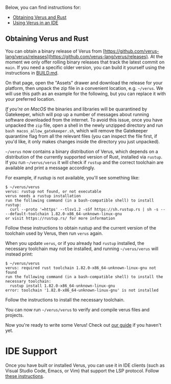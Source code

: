 Below, you can find instructions for:
  * [Obtaining Verus and Rust](./INSTALL.md#obtaining-verus-and-rust)
  * [Using Verus in an IDE](./INSTALL.md#ide-support)

## Obtaining Verus and Rust

You can obtain a binary release of Verus from [https://github.com/verus-lang/verus/releases](https://github.com/verus-lang/verus/releases). At the moment we only offer rolling binary releases that track the latest commit on `main`. If you need a specific older version, you can build it yourself using the instructions in [BUILD.md](./BUILD.md).

On that page, open the "Assets" drawer and download the release for your platform, then unpack the zip file in a convenient location, e.g. `~/verus`. We will use this path as an example for the following, but you can replace it with your preferred location.

*If you're on MacOS* the binaries and libraries will be quarantined by Gatekeeper, which will pop up a number of messages about running software downloaded from the internet. To avoid this issue, once you have unpacked the `zip` file, open a shell in the newly unzipped directory and run `bash macos_allow_gatekeeper.sh`, which will remove the Gatekeeper quarantine flag from all the relevant files (you can inspect the file first, if you'd like, it only makes changes inside the directory you just unpacked).

`~/verus` now contains a binary distribution of Verus, which depends on a distribution of the currently supported version of Rust, installed via `rustup`. If you run `~/verus/verus` it will check if `rustup` and the correct toolchain are available and print a message accordingly.

For example, if rustup is not available, you'll see something like:

```
$ ~/verus/verus 
verus: rustup not found, or not executable
verus needs a rustup installation
run the following command (in a bash-compatible shell) to install rustup:
  curl --proto '=https' --tlsv1.2 -sSf https://sh.rustup.rs | sh -s -- --default-toolchain 1.82.0-x86_64-unknown-linux-gnu
or visit https://rustup.rs/ for more information
```

Follow these instructions to obtain rustup and the current version of the toolchain used by Verus, then run `verus` again.

When you update `verus`, or if you already had `rustup` installed, the necessary toolchain may not be installed, and running `~/verus/verus` will instead print:

```
$ ~/verus/verus
verus: required rust toolchain 1.82.0-x86_64-unknown-linux-gnu not found
run the following command (in a bash-compatible shell) to install the necessary toolchain:
  rustup install 1.82.0-x86_64-unknown-linux-gnu
error: toolchain '1.82.0-x86_64-unknown-linux-gnu' is not installed
```

Follow the instructions to install the necessary toolchain.

You can now run `~/verus/verus` to verify and compile verus files and projects.

Now you're ready to write some Verus! Check out [our guide](https://verus-lang.github.io/verus/guide/getting_started.html) if you haven't yet.

# IDE Support

Once you have built or installed Verus, you can use it in IDE clients (such as Visual Studio Code, Emacs, or Vim) that support the LSP protocol.  Follow [these instructions](https://verus-lang.github.io/verus/guide/ide_support.html).
